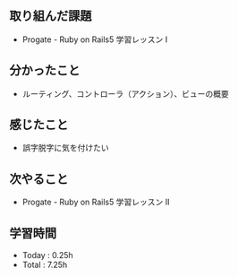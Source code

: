 ## 取り組んだ課題
- Progate - Ruby on Rails5 学習レッスン I
## 分かったこと
- ルーティング、コントローラ（アクション）、ビューの概要
## 感じたこと
- 誤字脱字に気を付けたい
## 次やること
- Progate - Ruby on Rails5 学習レッスン II
## 学習時間
- Today : 0.25h
- Total : 7.25h